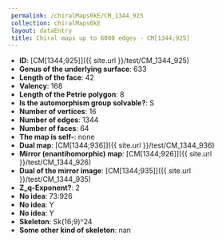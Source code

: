 ```yaml
--- 
 permalink: /chiralMaps6kE/CM_1344_925 
 collection: chiralMaps6kE
 layout: dataEntry
 title: Chiral maps up to 6000 edges - CM[1344;925]
---
```


- **ID**: [CM[1344;925]]({{ site.url }}/test/CM_1344_925)
- **Genus of the underlying surface**: 633
- **Length of the face**: 42
- **Valency**: 168
- **Length of the Petrie polygon**: 8
- **Is the automorphism group solvable?**: S
- **Number of vertices**: 16
- **Number of edges**: 1344
- **Number of faces**: 64
- **The map is self-**: none
- **Dual map**: [CM[1344;936]]({{ site.url }}/test/CM_1344_936)
- **Mirror (enantihomorphic) map**: [CM[1344;926]]({{ site.url }}/test/CM_1344_926)
- **Dual of the mirror image**: [CM[1344;935]]({{ site.url }}/test/CM_1344_935)
- **Z_q-Exponent?**: 2
- **No idea**:  73:926
- **No idea**: Y
- **No idea**: Y
- **Skeleton**: Sk(16;9)^24
- **Some other kind of skeleton**: nan
